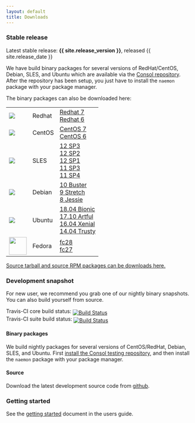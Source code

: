 ```yaml
---
layout: default
title: Downloads
---
```


### Stable release

<div class="alert alert-success"><i class="glyphicon glyphicon-download-alt"></i> Latest stable release: <b>{{ site.release_version }}</b>, released {{ site.release_date }}</div>

We have build binary packages for several versions of RedHat/CentOS, Debian, SLES, and Ubuntu which are available
via the [Consol repository](http://labs.consol.de/repo/stable/). After the repository has been setup, you just
have to  install the `naemon` package with your package manager.

The binary packages can also be downloaded here:

<table>
 <tr>
   <td><img src="../images/redhat.png"></td>
   <td>Redhat</td>
   <td>
        <a href="http://labs.consol.de/naemon/release/v{{ site.release_version }}/rhel7/">Redhat 7</a><br>
        <a href="http://labs.consol.de/naemon/release/v{{ site.release_version }}/rhel6/">Redhat 6</a><br>
   </td>
 </tr>
 <tr>
   <td><img src="../images/centos.png"></td>
   <td>CentOS</td>
   <td>
        <a href="http://labs.consol.de/naemon/release/v{{ site.release_version }}/rhel7/">CentOS 7</a><br>
        <a href="http://labs.consol.de/naemon/release/v{{ site.release_version }}/rhel6/">CentOS 6</a><br>
   </td>
 </tr>
 <tr>
   <td><img src="../images/sles.jpg"></td>
   <td>SLES</td>
   <td>
        <a href="http://labs.consol.de/naemon/release/v{{ site.release_version }}/sles12sp1/">12 SP3</a><br>
        <a href="http://labs.consol.de/naemon/release/v{{ site.release_version }}/sles12sp1/">12 SP2</a><br>
        <a href="http://labs.consol.de/naemon/release/v{{ site.release_version }}/sles12sp1/">12 SP1</a><br>
        <a href="http://labs.consol.de/naemon/release/v{{ site.release_version }}/sles11sp3/">11 SP3</a><br>
        <a href="http://labs.consol.de/naemon/release/v{{ site.release_version }}/sles11sp4/">11 SP4</a><br>
   </td>
 </tr>
 <tr>
   <td><img src="../images/debian.png"></td>
   <td>Debian</td>
   <td>
        <a href="http://labs.consol.de/naemon/release/v{{ site.release_version }}/debian10/">10 Buster</a><br>
        <a href="http://labs.consol.de/naemon/release/v{{ site.release_version }}/debian9/">9 Stretch</a><br>
        <a href="http://labs.consol.de/naemon/release/v{{ site.release_version }}/debian8/">8 Jessie</a><br>
   </td>
 </tr>
 <tr>
   <td><img src="../images/ubuntu.png"></td>
   <td>Ubuntu</td>
   <td>
        <a href="http://labs.consol.de/naemon/release/v{{ site.release_version }}/ubuntu18.04/">18.04 Bionic</a><br>
        <a href="http://labs.consol.de/naemon/release/v{{ site.release_version }}/ubuntu17.10/">17.10 Artful</a><br>
        <a href="http://labs.consol.de/naemon/release/v{{ site.release_version }}/ubuntu16.04/">16.04 Xenial</a><br>
        <a href="http://labs.consol.de/naemon/release/v{{ site.release_version }}/ubuntu14.04/">14.04 Trusty</a><br>
   </td>
 </tr>
 <tr>
   <td><img src="../images/fedora.png" height="48" width="48"></td>
   <td>Fedora</td>
   <td>
        <a href="http://labs.consol.de/naemon/release/v{{ site.release_version }}/fc28/">fc28</a><br>
        <a href="http://labs.consol.de/naemon/release/v{{ site.release_version }}/fc27/">fc27</a><br>
   </td>
 </tr>
</table>

<a href="http://labs.consol.de/naemon/release/v{{ site.release_version }}/src/">Source tarball and source RPM packages can be downloads here.</a>

<a name="development_snapshot"></a>

### Development snapshot
For new user, we recommend you grab one of our nightly binary snapshots. You can also build yourself from source.

Travis-CI core build status: <a href="https://travis-ci.org/naemon/naemon-core"><img style="vertical-align:sub;" src="https://travis-ci.org/naemon/naemon-core.png?branch=master" alt="Build Status"></a><br />
Travis-CI suite build status: <a href="https://travis-ci.org/naemon/naemon"><img style="vertical-align:sub;" src="https://travis-ci.org/naemon/naemon.png?branch=master" alt="Build Status"></a>

#### Binary packages
We build nightly packages for several versions of CentOS/RedHat, Debian, SLES, and Ubuntu. First [install the Consol testing repository](http://labs.consol.de/repo/testing/), and then install the `naemon` package with your package manager.

#### Source
Download the latest development source code from [github](http://github.com/naemon/naemon).

### Getting started

See the [getting started](/documentation/usersguide/toc.html#getting_started) document in the users guide.
